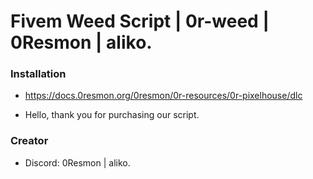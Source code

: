 # Fivem Weed Script | 0r-weed | 0Resmon | aliko.

### Installation

- https://docs.0resmon.org/0resmon/0r-resources/0r-pixelhouse/dlc

- Hello, thank you for purchasing our script.

### Creator

- Discord: 0Resmon | aliko.
